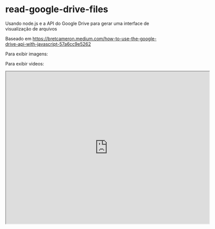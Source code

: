 # read-google-drive-files

Usando node.js e a API do Google Drive para gerar uma interface de visualização de arquivos

Baseado em https://bretcameron.medium.com/how-to-use-the-google-drive-api-with-javascript-57a6cc9e5262

Para exibir imagens:
<img src="https://drive.google.com/uc?id=[id-do-arquivo]" alt="">

Para exibir videos:

<iframe src="https://drive.google.com/file/d/[id-do-arquivo]/preview" width="640" height="480" allow="autoplay"></iframe>
